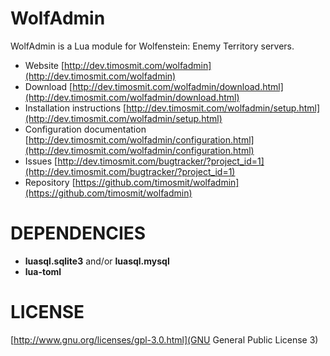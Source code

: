 # WolfAdmin
WolfAdmin is a Lua module for Wolfenstein: Enemy Territory servers.

* Website [http://dev.timosmit.com/wolfadmin](http://dev.timosmit.com/wolfadmin)
* Download [http://dev.timosmit.com/wolfadmin/download.html](http://dev.timosmit.com/wolfadmin/download.html)
* Installation instructions [http://dev.timosmit.com/wolfadmin/setup.html](http://dev.timosmit.com/wolfadmin/setup.html)
* Configuration documentation [http://dev.timosmit.com/wolfadmin/configuration.html](http://dev.timosmit.com/wolfadmin/configuration.html)
* Issues [http://dev.timosmit.com/bugtracker/?project_id=1](http://dev.timosmit.com/bugtracker/?project_id=1)
* Repository [https://github.com/timosmit/wolfadmin](https://github.com/timosmit/wolfadmin)

DEPENDENCIES
============
* **luasql.sqlite3** and/or **luasql.mysql**
* **lua-toml**

LICENSE
============
[http://www.gnu.org/licenses/gpl-3.0.html](GNU General Public License 3)
